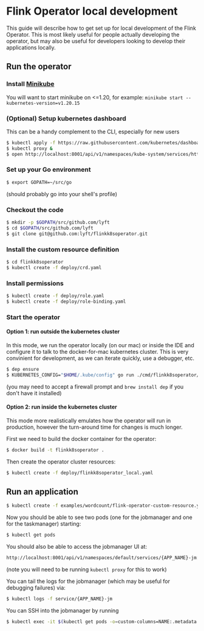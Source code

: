 # Flink Operator local development

This guide will describe how to get set up for local development of
the Flink Operator. This is most likely useful for people actually
developing the operator, but may also be useful for developers looking
to develop their applications locally.

## Run the operator

### Install [Minikube](https://minikube.sigs.k8s.io/docs/start/#what-youll-need)

You will want to start minikube on <=1.20, for example:
`minikube start --kubernetes-version=v1.20.15`


### (Optional) Setup kubernetes dashboard

This can be a handy complement to the CLI, especially for new users

```bash
$ kubectl apply -f https://raw.githubusercontent.com/kubernetes/dashboard/v1.10.0/src/deploy/recommended/kubernetes-dashboard.yaml
$ kubectl proxy &
$ open http://localhost:8001/api/v1/namespaces/kube-system/services/https:kubernetes-dashboard:/proxy/#!/overview
```

### Set up your Go environment

```bash
$ export GOPATH=~/src/go
```

(should probably go into your shell's profile)

### Checkout the code

```bash
$ mkdir -p $GOPATH/src/github.com/lyft
$ cd $GOPATH/src/github.com/lyft
$ git clone git@github.com:lyft/flinkk8soperator.git
```

### Install the custom resource definition

```bash
$ cd flinkk8soperator
$ kubectl create -f deploy/crd.yaml
```

### Install permissions
``` bash
$ kubectl create -f deploy/role.yaml
$ kubectl create -f deploy/role-binding.yaml
```

### Start the operator

#### Option 1: run outside the kubernetes cluster

In this mode, we run the operator locally (on our mac) or inside the
IDE and configure it to talk to the docker-for-mac kubernetes
cluster. This is very convinient for development, as we can iterate
quickly, use a debugger, etc.

```bash
$ dep ensure
$ KUBERNETES_CONFIG="$HOME/.kube/config" go run ./cmd/flinkk8soperator/main.go  --config=local_config.yaml
```

(you may need to accept a firewall prompt and `brew install dep` if you don't have it installed)

#### Option 2: run inside the kubernetes cluster

This mode more realistically emulates how the operator will run in
production, however the turn-around time for changes is much longer.

First we need to build the docker container for the operator:

```bash
$ docker build -t flinkk8soperator .
```

Then create the operator cluster resources:

```bash
$ kubectl create -f deploy/flinkk8soperator_local.yaml
```

## Run an application

```bash
$ kubectl create -f examples/wordcount/flink-operator-custom-resource.yaml
```

Now you should be able to see two pods (one for the jobmanager and one
for the taskmanager) starting:

```bash
$ kubectl get pods
```

You should also be able to access the jobmanager UI at:

```bash
http://localhost:8001/api/v1/namespaces/default/services/{APP_NAME}-jm:8081/proxy/#/overview
```

(note you will need to be running `kubectl proxy` for this to work)

You can tail the logs for the jobmanager (which may be useful for
debugging failures) via:

```bash
$ kubectl logs -f service/{APP_NAME}-jm
```

You can SSH into the jobmanager by running

```bash
$ kubectl exec -it $(kubectl get pods -o=custom-columns=NAME:.metadata.name | grep "\-jm\-") -- /bin/bash
```
